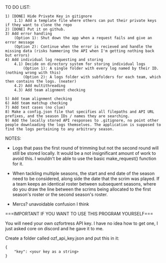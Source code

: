 TO DO LIST:

    1) [DONE] Hide Private Key in gitignore
        1.1) Add a template file where others can put their private keys if they want to clone the repo
    2) [DONE] Put it on github.
    3) Add error handling
        (Option 1): Shut down the app when a request fails and give an error message
        (Option 2): Continue when the error is recieved and handle the missing data (risks hammering the API when I'm getting nothing back but errors)
    4) Add individual log requesting and storing
        4.1) Decide on directory system for storing individual logs
            (Option 1): A single folder with every log named by their ID.   (nothing wrong with this)
            (Option 2): A logs folder with subfolders for each team, which then contains the logs. (neater)
        4.2) Add multithreading
        4.3) Add team alignment checking
        
    5) Add team alignment checking
    6) Add team matchup checking
    7) Add test cases (no clue)
    8) Make a config.json file that specifies all filepaths and API URL prefixes, and the season IDs / names they are searching.
    9) Add the locally stored API responses to .gitignore, no point other people downloading the logs themselves. The application is supposed to find the logs pertaining to any arbitrary season.

NOTES: 

- Logs that pass the first round of trimming but not the second round will still be stored locally. It would be a not insignificant amount of work to avoid this. I wouldn't be able to use the basic make_request() function for it.

- When tackling multiple seasons, the start and end date of the season need to be considered, along side the date that the scrim was played. If a team keeps an identical roster between subsequent seasons, where do you draw the line between the scrims being allocated to the first season's roster or the second season's roster.

- Mercs? unavoidable confusion I think

===IMPORTANT IF YOU WANT TO USE THIS PROGRAM YOURSELF===

You will need your own ozfortress API key. I have no idea how to get one, I just asked core on discord and he gave it to me. 

Create a folder called ozf_api_key.json and put this in it:
```
{
    "key": <your key as a string>
}
```